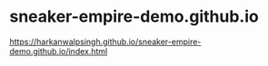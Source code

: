# sneaker-empire-demo.github.io
https://harkanwalpsingh.github.io/sneaker-empire-demo.github.io/index.html
